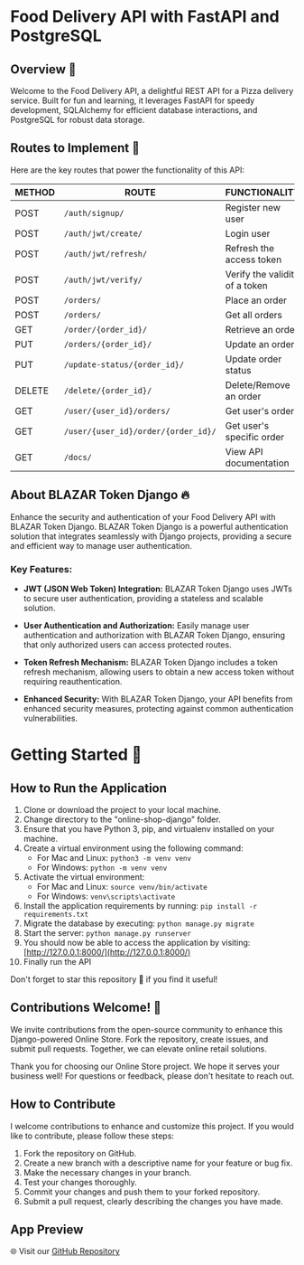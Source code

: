 # Food Delivery API with FastAPI and PostgreSQL

## Overview 🍕

Welcome to the Food Delivery API, a delightful REST API for a Pizza delivery service. Built for fun and learning, it leverages FastAPI for speedy development, SQLAlchemy for efficient database interactions, and PostgreSQL for robust data storage.

## Routes to Implement 🚀

Here are the key routes that power the functionality of this API:

| METHOD | ROUTE                                  | FUNCTIONALITY                      | ACCESS        |
| ------ | --------------------------------------| ---------------------------------- | ------------- |
| POST   | `/auth/signup/`                        | Register new user                  | All users     |
| POST   | `/auth/jwt/create/`                    | Login user                         | All users     |
| POST   | `/auth/jwt/refresh/`                   | Refresh the access token           | All users     |
| POST   | `/auth/jwt/verify/`                    | Verify the validity of a token     | All users     |
| POST   | `/orders/`                             | Place an order                     | All users     |
| POST   | `/orders/`                             | Get all orders                     | All users     |
| GET    | `/order/{order_id}/`                   | Retrieve an order                  | Superuser     |
| PUT    | `/orders/{order_id}/`                  | Update an order                    | All users     |
| PUT    | `/update-status/{order_id}/`           | Update order status                | Superuser     |
| DELETE | `/delete/{order_id}/`                  | Delete/Remove an order              | All users     |
| GET    | `/user/{user_id}/orders/`              | Get user's orders                  | All users     |
| GET    | `/user/{user_id}/order/{order_id}/`    | Get user's specific order           | All users     |
| GET    | `/docs/`                               | View API documentation             | All users     |

## About BLAZAR Token Django 🔥

Enhance the security and authentication of your Food Delivery API with BLAZAR Token Django. BLAZAR Token Django is a powerful authentication solution that integrates seamlessly with Django projects, providing a secure and efficient way to manage user authentication.

### Key Features:

- **JWT (JSON Web Token) Integration:** BLAZAR Token Django uses JWTs to secure user authentication, providing a stateless and scalable solution.

- **User Authentication and Authorization:** Easily manage user authentication and authorization with BLAZAR Token Django, ensuring that only authorized users can access protected routes.

- **Token Refresh Mechanism:** BLAZAR Token Django includes a token refresh mechanism, allowing users to obtain a new access token without requiring reauthentication.

- **Enhanced Security:** With BLAZAR Token Django, your API benefits from enhanced security measures, protecting against common authentication vulnerabilities.


# Getting Started 🚀

## How to Run the Application

1. Clone or download the project to your local machine.
2. Change directory to the "online-shop-django" folder.
3. Ensure that you have Python 3, pip, and virtualenv installed on your machine.
4. Create a virtual environment using the following command:
   - For Mac and Linux: `python3 -m venv venv`
   - For Windows: `python -m venv venv`
5. Activate the virtual environment:
   - For Mac and Linux: `source venv/bin/activate`
   - For Windows: `venv\scripts\activate`
6. Install the application requirements by running: `pip install -r requirements.txt`
7. Migrate the database by executing: `python manage.py migrate`
8. Start the server: `python manage.py runserver`
9. You should now be able to access the application by visiting: [http://127.0.0.1:8000/](http://127.0.0.1:8000/)
10. Finally run the API


Don't forget to star this repository 🌟 if you find it useful!

## Contributions Welcome! 🙌

We invite contributions from the open-source community to enhance this Django-powered Online Store. Fork the repository, create issues, and submit pull requests. Together, we can elevate online retail solutions.

Thank you for choosing our Online Store project. We hope it serves your business well! For questions or feedback, please don't hesitate to reach out.

## How to Contribute

I welcome contributions to enhance and customize this project. If you would like to contribute, please follow these steps:

1. Fork the repository on GitHub.
2. Create a new branch with a descriptive name for your feature or bug fix.
3. Make the necessary changes in your branch.
4. Test your changes thoroughly.
5. Commit your changes and push them to your forked repository.
6. Submit a pull request, clearly describing the changes you have made.

## App Preview


🌐 Visit our [GitHub Repository](https://github.com/mohamadSaleh82/Food-Delivery-API)
